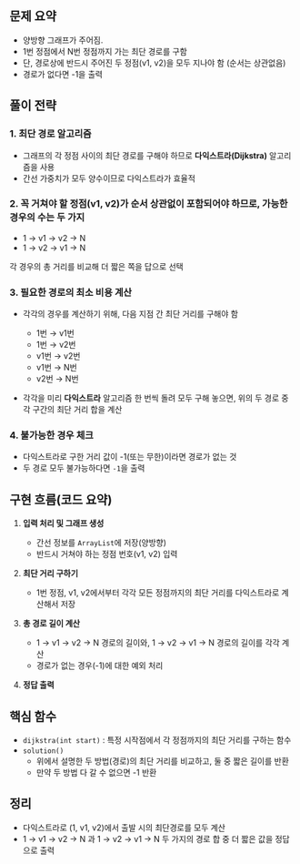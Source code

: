 ## 문제 요약

- 양방향 그래프가 주어짐.
- 1번 정점에서 N번 정점까지 가는 최단 경로를 구함
- 단, 경로상에 반드시 주어진 두 정점(v1, v2)을 모두 지나야 함 (순서는 상관없음)
- 경로가 없다면 -1을 출력

## 풀이 전략

### 1. **최단 경로 알고리즘**

- 그래프의 각 정점 사이의 최단 경로를 구해야 하므로 **다익스트라(Dijkstra)** 알고리즘을 사용
- 간선 가중치가 모두 양수이므로 다익스트라가 효율적

### 2. **꼭 거쳐야 할 정점(v1, v2)가 순서 상관없이 포함되어야 하므로, 가능한 경우의 수는 두 가지**

- 1 → v1 → v2 → N
- 1 → v2 → v1 → N

각 경우의 총 거리를 비교해 더 짧은 쪽을 답으로 선택

### 3. **필요한 경로의 최소 비용 계산**

- 각각의 경우를 계산하기 위해, 다음 지점 간 최단 거리를 구해야 함

    - 1번 → v1번
    - 1번 → v2번
    - v1번 → v2번
    - v1번 → N번
    - v2번 → N번

- 각각을 미리 **다익스트라** 알고리즘 한 번씩 돌려 모두 구해 놓으면, 위의 두 경로 중 각 구간의 최단 거리 합을 계산

### 4. **불가능한 경우 체크**

- 다익스트라로 구한 거리 값이 -1(또는 무한)이라면 경로가 없는 것
- 두 경로 모두 불가능하다면 `-1`을 출력

## 구현 흐름(코드 요약)

1. **입력 처리 및 그래프 생성**
    - 간선 정보를 `ArrayList`에 저장(양방향)
    - 반드시 거쳐야 하는 정점 번호(v1, v2) 입력

2. **최단 거리 구하기**
    - 1번 정점, v1, v2에서부터 각각 모든 정점까지의 최단 거리를 다익스트라로 계산해서 저장

3. **총 경로 길이 계산**
    - 1 → v1 → v2 → N 경로의 길이와, 1 → v2 → v1 → N 경로의 길이를 각각 계산
    - 경로가 없는 경우(-1)에 대한 예외 처리

4. **정답 출력**

## 핵심 함수

- `dijkstra(int start)` : 특정 시작점에서 각 정점까지의 최단 거리를 구하는 함수
- `solution()`
    - 위에서 설명한 두 방법(경로)의 최단 거리를 비교하고, 둘 중 짧은 길이를 반환
    - 만약 두 방법 다 갈 수 없으면 -1 반환

## 정리

- 다익스트라로 (1, v1, v2)에서 출발 시의 최단경로를 모두 계산
- 1 → v1 → v2 → N 과 1 → v2 → v1 → N 두 가지의 경로 합 중 더 짧은 값을 정답으로 출력